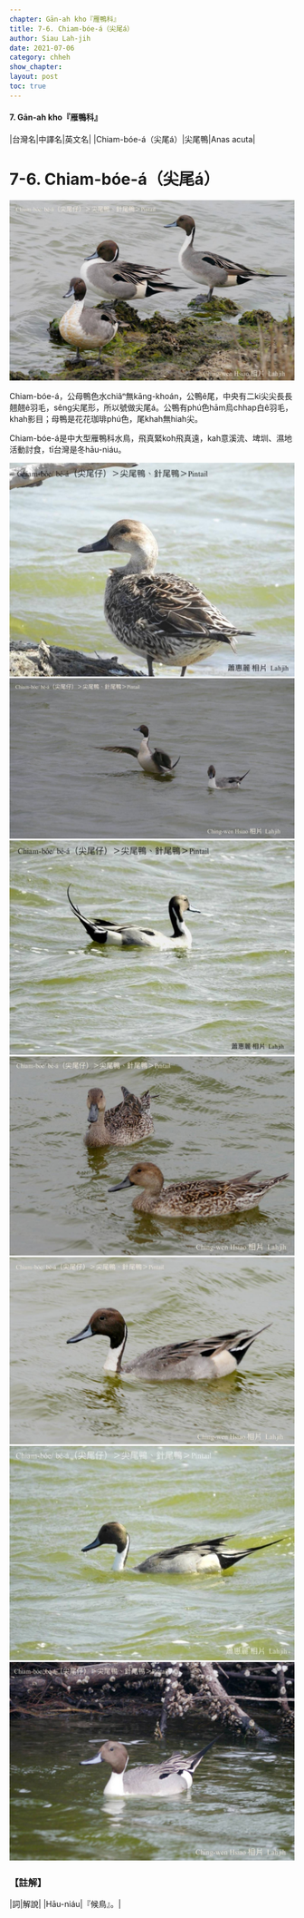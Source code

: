 ```yaml
---
chapter: Gān-ah kho『雁鴨科』
title: 7-6. Chiam-bóe-á（尖尾á）
author: Siau Lah-jih
date: 2021-07-06
category: chheh
show_chapter: 
layout: post
toc: true
---
```


#### 7. Gān-ah kho『雁鴨科』

|台灣名|中譯名|英文名|
|Chiam-bóe-á（尖尾á）|尖尾鴨|Anas acuta|


# 7-6. Chiam-bóe-á（尖尾á）

![](../too5/07/07-6-6.尖尾á.jpg)


Chiam-bóe-á，公母鴨色水chiâⁿ無kāng-khoán，公鴨ê尾，中央有二ki尖尖長長翹翹ê羽毛，sêng尖尾形，所以號做尖尾á。公鴨有phú色hām烏chhap白ê羽毛，khah影目；母鴨是花花珈琲phú色，尾khah無hiah尖。

Chiam-bóe-á是中大型雁鴨科水鳥，飛真緊koh飛真遠，kah意溪流、埤圳、濕地活動討食，tī台灣是冬hāu-niáu。


![](../too5/07/07-6-4.尖尾á.jpg)
![](../too5/07/07-6-5.尖尾á.jpg)
![](../too5/07/07-6-7.尖尾á.jpg)
![](../too5/07/07-6-8.尖尾á.jpg)
![](../too5/07/07-6-1.尖尾á.jpg)
![](../too5/07/07-6-2.尖尾á.jpg)
![](../too5/07/07-6-3.尖尾á.jpg)


### 【註解】

|詞|解說|
|Hāu-niáu|『候鳥』。|
